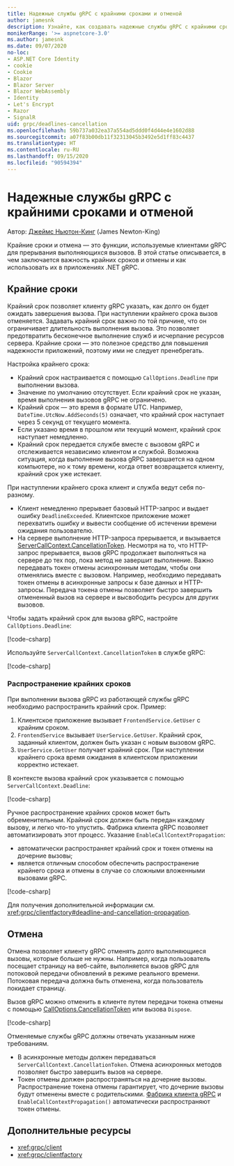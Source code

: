 ```yaml
---
title: Надежные службы gRPC с крайними сроками и отменой
author: jamesnk
description: Узнайте, как создавать надежные службы gRPC с крайними сроками и отменой в .NET.
monikerRange: '>= aspnetcore-3.0'
ms.author: jamesnk
ms.date: 09/07/2020
no-loc:
- ASP.NET Core Identity
- cookie
- Cookie
- Blazor
- Blazor Server
- Blazor WebAssembly
- Identity
- Let's Encrypt
- Razor
- SignalR
uid: grpc/deadlines-cancellation
ms.openlocfilehash: 59b737a032ea37a554ad5ddd0f4d44e4e1602d88
ms.sourcegitcommit: a07f83b00db11f32313045b3492e5d1ff83c4437
ms.translationtype: HT
ms.contentlocale: ru-RU
ms.lasthandoff: 09/15/2020
ms.locfileid: "90594394"
---
```

# <a name="reliable-grpc-services-with-deadlines-and-cancellation"></a>Надежные службы gRPC с крайними сроками и отменой

Автор: [Джеймс Ньютон-Кинг](https://twitter.com/jamesnk) (James Newton-King)

Крайние сроки и отмена — это функции, используемые клиентами gRPC для прерывания выполняющихся вызовов. В этой статье описывается, в чем заключается важность крайних сроков и отмены и как использовать их в приложениях .NET gRPC.

## <a name="deadlines"></a>Крайние сроки

Крайний срок позволяет клиенту gRPC указать, как долго он будет ожидать завершения вызова. При наступлении крайнего срока вызов отменяется. Задавать крайний срок важно по той причине, что он ограничивает длительность выполнения вызова. Это позволяет предотвратить бесконечное выполнение служб и исчерпание ресурсов сервера. Крайние сроки — это полезное средство для повышения надежности приложений, поэтому ими не следует пренебрегать.

Настройка крайнего срока:

* Крайний срок настраивается с помощью `CallOptions.Deadline` при выполнении вызова.
* Значение по умолчанию отсутствует. Если крайний срок не указан, время выполнения вызовов gRPC не ограничено.
* Крайний срок — это время в формате UTC. Например, `DateTime.UtcNow.AddSeconds(5)` означает, что крайний срок наступает через 5 секунд от текущего момента.
* Если указано время в прошлом или текущий момент, крайний срок наступает немедленно.
* Крайний срок передается службе вместе с вызовом gRPC и отслеживается независимо клиентом и службой. Возможна ситуация, когда выполнение вызова gRPC завершается на одном компьютере, но к тому времени, когда ответ возвращается клиенту, крайний срок уже истекает.

При наступлении крайнего срока клиент и служба ведут себя по-разному.

* Клиент немедленно прерывает базовый HTTP-запрос и выдает ошибку `DeadlineExceeded`. Клиентское приложение может перехватить ошибку и вывести сообщение об истечении времени ожидания пользователю.
* На сервере выполнение HTTP-запроса прерывается, и вызывается [ServerCallContext.CancellationToken](xref:System.Threading.CancellationToken). Несмотря на то, что HTTP-запрос прерывается, вызов gRPC продолжает выполняться на сервере до тех пор, пока метод не завершит выполнение. Важно передавать токен отмены асинхронным методам, чтобы они отменялись вместе с вызовом. Например, необходимо передавать токен отмены в асинхронные запросы к базе данных и HTTP-запросы. Передача токена отмены позволяет быстро завершить отмененный вызов на сервере и высвободить ресурсы для других вызовов.

Чтобы задать крайний срок для вызова gRPC, настройте `CallOptions.Deadline`:

[!code-csharp[](~/grpc/deadlines-cancellation/deadline-client.cs?highlight=7,12)]

Используйте `ServerCallContext.CancellationToken` в службе gRPC:

[!code-csharp[](~/grpc/deadlines-cancellation/deadline-server.cs?highlight=5)]

### <a name="propagating-deadlines"></a>Распространение крайних сроков

При выполнении вызова gRPC из работающей службы gRPC необходимо распространить крайний срок. Пример:

1. Клиентское приложение вызывает `FrontendService.GetUser` с крайним сроком.
2. `FrontendService` вызывает `UserService.GetUser`. Крайний срок, заданный клиентом, должен быть указан с новым вызовом gRPC.
3. `UserService.GetUser` получает крайний срок. При наступлении крайнего срока время ожидания в клиентском приложении корректно истекает.

В контексте вызова крайний срок указывается с помощью `ServerCallContext.Deadline`:

[!code-csharp[](~/grpc/deadlines-cancellation/deadline-propagate.cs?highlight=7)]

Ручное распространение крайних сроков может быть обременительным. Крайний срок должен быть передан каждому вызову, и легко что-то упустить. Фабрика клиента gRPC позволяет автоматизировать этот процесс. Указание `EnableCallContextPropagation`:

* автоматически распространяет крайний срок и токен отмены на дочерние вызовы;
* является отличным способом обеспечить распространение крайнего срока и отмены в случае со сложными вложенными вызовами gRPC.

[!code-csharp[](~/grpc/deadlines-cancellation/clientfactory-propagate.cs?highlight=6)]

Для получения дополнительной информации см. <xref:grpc/clientfactory#deadline-and-cancellation-propagation>.

## <a name="cancellation"></a>Отмена

Отмена позволяет клиенту gRPC отменять долго выполняющиеся вызовы, которые больше не нужны. Например, когда пользователь посещает страницу на веб-сайте, выполняется вызов gRPC для потоковой передачи обновлений в режиме реального времени. Потоковая передача должна быть отменена, когда пользователь покидает страницу.

Вызов gRPC можно отменить в клиенте путем передачи токена отмены с помощью [CallOptions.CancellationToken](xref:System.Threading.CancellationToken) или вызова `Dispose`.

[!code-csharp[](~/grpc/deadlines-cancellation/cancellation-client.cs?highlight=19)]

Отменяемые службы gRPC должны отвечать указанным ниже требованиям.
* В асинхронные методы должен передаваться `ServerCallContext.CancellationToken`. Отмена асинхронных методов позволяет быстро завершить вызов на сервере.
* Токен отмены должен распространяться на дочерние вызовы. Распространение токена отмены гарантирует, что дочерние вызовы будут отменены вместе с родительскими. [Фабрика клиента gRPC](xref:grpc/clientfactory) и `EnableCallContextPropagation()` автоматически распространяют токен отмены.

## <a name="additional-resources"></a>Дополнительные ресурсы

* <xref:grpc/client>
* <xref:grpc/clientfactory>
